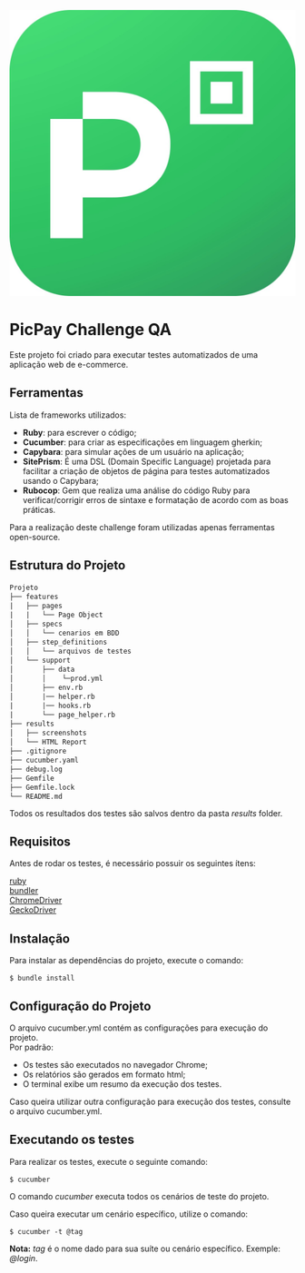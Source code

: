 ![PicPay Logo](logo.jpg)
# PicPay Challenge QA #

Este projeto foi criado para executar testes automatizados de uma aplicação web de e-commerce.

## Ferramentas

Lista de frameworks utilizados:
- **Ruby**: para escrever o código;
- **Cucumber**: para criar as especificações em linguagem gherkin; 
- **Capybara**: para simular ações de um usuário na aplicação; 
- **SitePrism**: É uma DSL (Domain Specific Language) projetada para facilitar a criação de objetos de página para testes automatizados usando o Capybara;
- **Rubocop**: Gem que realiza uma análise do código Ruby para verificar/corrigir erros de sintaxe e formatação de acordo com as boas práticas.


Para a realização deste challenge foram utilizadas apenas ferramentas open-source.

## Estrutura do Projeto

```
Projeto
├── features
|   ├── pages
|   |   └── Page Object
│   ├── specs
│   │   └── cenarios em BDD
│   ├── step_definitions
│   │   └── arquivos de testes
│   └── support
│       ├── data
│       │    └─prod.yml
│       ├── env.rb
│       |── helper.rb
|       |── hooks.rb
|       └── page_helper.rb
├── results
│   ├── screenshots
│   └── HTML Report    
├── .gitignore
├── cucumber.yaml
├── debug.log
├── Gemfile
├── Gemfile.lock
└── README.md
```
Todos os resultados dos testes são salvos dentro da pasta *results* folder.   

## Requisitos

Antes de rodar os testes, é necessário possuir os seguintes ítens:

[ruby](https://www.ruby-lang.org/en/downloads/)  
[bundler](https://bundler.io/)  
[ChromeDriver](https://chromedriver.chromium.org/downloads)  
[GeckoDriver](https://github.com/mozilla/geckodriver/releases)

## Instalação 

Para instalar as dependências do projeto, execute o comando: 

```               
$ bundle install                                             
```  

## Configuração do Projeto

O arquivo cucumber.yml contém as configurações para execução do projeto.   
Por padrão:
- Os testes são executados no navegador Chrome;
- Os relatórios são gerados em formato html;
- O terminal exibe um resumo da execução dos testes.

Caso queira utilizar outra configuração para execução dos testes, consulte o arquivo cucumber.yml.


## Executando os testes

Para realizar os testes, execute o seguinte comando:

```
$ cucumber                                           
```
O comando *cucumber* executa todos os cenários de teste do projeto. 

Caso queira executar um cenário específico, utilize o comando:

```
$ cucumber -t @tag                           
```
**Nota:** *tag* é o nome dado para sua suíte ou cenário específico. Exemple: *@login*.
